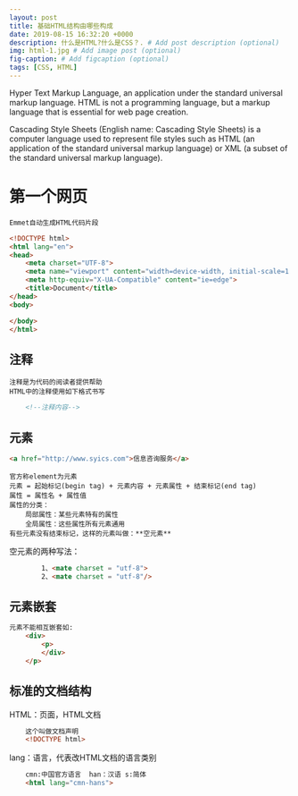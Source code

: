 ```yaml
---
layout: post
title: 基础HTML结构由哪些构成
date: 2019-08-15 16:32:20 +0000
description: 什么是HTML?什么是CSS？. # Add post description (optional)
img: html-1.jpg # Add image post (optional)
fig-caption: # Add figcaption (optional)
tags: [CSS, HTML]
---
```

Hyper Text Markup Language, an application under the standard universal markup language. HTML is not a programming language, but a markup language that is essential for web page creation.

Cascading Style Sheets (English name: Cascading Style Sheets) is a computer language used to represent file styles such as HTML (an application of the standard universal markup language) or XML (a subset of the standard universal markup language).

# 第一个网页
    Emmet自动生成HTML代码片段

```html
<!DOCTYPE html>
<html lang="en">
<head>
    <meta charset="UTF-8">
    <meta name="viewport" content="width=device-width, initial-scale=1.0">
    <meta http-equiv="X-UA-Compatible" content="ie=edge">
    <title>Document</title>
</head>
<body>

</body>
</html>
```

## 注释
    注释是为代码的阅读者提供帮助
    HTML中的注释使用如下格式书写

```html
    <!--注释内容-->
 ```

## 元素

```html
<a href="http://www.syics.com">信息咨询服务</a>
```
    官方称element为元素
    元素 = 起始标记(begin tag) + 元素内容 + 元素属性 + 结束标记(end tag)
    属性 = 属性名 + 属性值
    属性的分类：
        局部属性：某些元素特有的属性
        全局属性：这些属性所有元素通用
    有些元素没有结束标记，这样的元素叫做：**空元素**
空元素的两种写法：
```html
        1、<mate charset = "utf-8">
        2、<mate charset = "utf-8"/>
```

## 元素嵌套
```html
元素不能相互嵌套如:
    <div>
        <p>
        </div>
    </p>
```

## 标准的文档结构
HTML：页面，HTML文档
```html
    这个叫做文档声明
    <!DOCTYPE html>
```

lang：语言，代表改HTML文档的语言类别
```html
    cmn:中国官方语言  han：汉语 s:简体
    <html lang="cmn-hans">
```